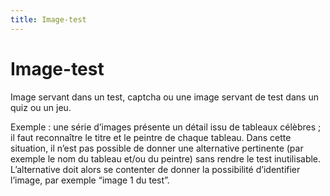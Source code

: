 ```yaml
---
title: Image-test
---
```


# Image-test


Image servant dans un test, captcha ou une image servant de test dans un quiz ou un jeu. 

Exemple : une série d’images présente un détail issu de tableaux célèbres ; il faut reconnaître le titre et le peintre de chaque tableau. Dans cette situation, il n’est pas possible de donner une alternative pertinente (par exemple le nom du tableau et/ou du peintre) sans rendre le test inutilisable. L’alternative doit alors se contenter de donner la possibilité d’identifier l’image, par exemple “image 1 du test”.
